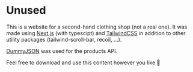 # Unused

This is a website for a second-hand clothing shop (not a real one). It was made using [Next.js](https://nextjs.org/) (with typescipt) and [TailwindCSS](https://tailwindcss.com/) in addition to other utility packages (tailwind-scroll-bar, recoil, ...).

[DummyJSON](https://dummyjson.com/) was used for the products API.

Feel free to download and use this content however you like 🤗
